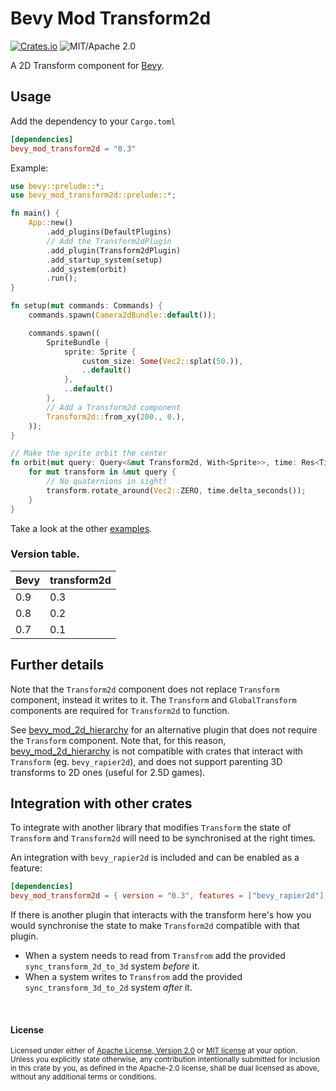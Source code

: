 # Bevy Mod Transform2d
[![Crates.io](https://img.shields.io/crates/v/bevy_mod_transform2d.svg)](https://crates.io/crates/bevy_mod_transform2d)
![MIT/Apache 2.0](https://img.shields.io/badge/license-MIT%2FApache-blue.svg)

A 2D Transform component for [Bevy](https://github.com/bevyengine/bevy).

## Usage

Add the dependency to your `Cargo.toml`

```toml
[dependencies]
bevy_mod_transform2d = "0.3"
```

Example:

```rust
use bevy::prelude::*;
use bevy_mod_transform2d::prelude::*;

fn main() {
    App::new()
        .add_plugins(DefaultPlugins)
        // Add the Transform2dPlugin
        .add_plugin(Transform2dPlugin)
        .add_startup_system(setup)
        .add_system(orbit)
        .run();
}

fn setup(mut commands: Commands) {
    commands.spawn(Camera2dBundle::default());

    commands.spawn((
        SpriteBundle {
            sprite: Sprite {
                custom_size: Some(Vec2::splat(50.)),
                ..default()
            },
            ..default()
        },
        // Add a Transform2d component
        Transform2d::from_xy(200., 0.),
    ));
}

// Make the sprite orbit the center
fn orbit(mut query: Query<&mut Transform2d, With<Sprite>>, time: Res<Time>) {
    for mut transform in &mut query {
        // No quaternions in sight!
        transform.rotate_around(Vec2::ZERO, time.delta_seconds());
    }
}
```

Take a look at the other [examples](examples).

### Version table.

|Bevy  |transform2d
|-     |-
| 0.9  |0.3
| 0.8  |0.2
| 0.7  |0.1

## Further details

Note that the `Transform2d` component does not replace `Transform` component, instead it writes to it. The `Transform` and `GlobalTransform` components are required for `Transform2d` to function.

See [bevy_mod_2d_hierarchy] for an alternative plugin that does not require the `Transform` component.
Note that, for this reason, [bevy_mod_2d_hierarchy] is not compatible with crates that interact with `Transform` (eg. `bevy_rapier2d`),
and does not support parenting 3D transforms to 2D ones (useful for 2.5D games).

## Integration with other crates

To integrate with another library that modifies `Transform` the state of `Transform` and `Transform2d` will need to be synchronised at the right times.

An integration with `bevy_rapier2d` is included and can be enabled as a feature:
```toml
[dependencies]
bevy_mod_transform2d = { version = "0.3", features = ["bevy_rapier2d"] }
```

If there is another plugin that interacts with the transform here's how you would synchronise the state to make `Transform2d` compatible with that plugin.

* When a system needs to read from `Transfrom` add the provided `sync_transform_2d_to_3d` system *before* it.
* When a system writes to `Transfrom` add the provided `sync_transform_3d_to_2d` system *after* it.

<br>

#### License

<sup>
Licensed under either of <a href="LICENSE-APACHE">Apache License, Version
2.0</a> or <a href="LICENSE-MIT">MIT license</a> at your option.
</sup>

<br>

<sub>
Unless you explicitly state otherwise, any contribution intentionally submitted
for inclusion in this crate by you, as defined in the Apache-2.0 license, shall
be dual licensed as above, without any additional terms or conditions.
</sub>

[bevy_mod_2d_hierarchy]: https://github.com/ickshonpe/bevy_mod_2d_hierarchy
